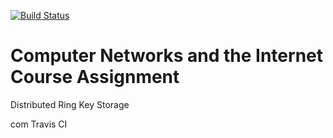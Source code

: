 [![Build Status](https://magnum.travis-ci.com/P5Chydl0/rci-db.svg?token=qqjkgMvNXpTHTSTzj5pY&branch=master)](https://magnum.travis-ci.com/P5Chydl0/rci-db)

# Computer Networks and the Internet Course Assignment
Distributed Ring Key Storage

com Travis CI
